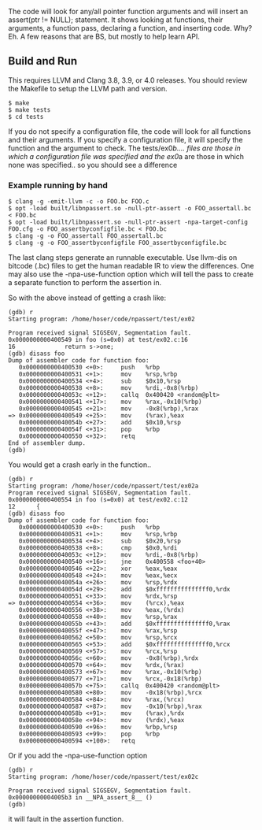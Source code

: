 
The code will look for any/all pointer function arguments and will
insert an assert(ptr != NULL); statement. It shows looking at
functions, their arguments, a function pass, declaring a function,
and inserting code. Why? Eh. A few reasons that are BS, but mostly
to help learn API.


## Build and Run 

This requires LLVM and Clang 3.8, 3.9, or 4.0 releases. You should
review the Makefile to setup the LLVM path and version.

```
$ make
$ make tests
$ cd tests
```

If you do not specify a configuration file, the code will look for all
functions and their arguments. If you specify a configuration file, 
it will specify the function and the argument to check. The tests/ex0*b....
files are those in which a configuration file was specified and the
ex0*a are those in which none was specified.. so you should see a difference

### Example running by hand
```
$ clang -g -emit-llvm -c -o FOO.bc FOO.c
$ opt -load built/libnpassert.so -null-ptr-assert -o FOO_assertall.bc < FOO.bc
$ opt -load built/libnpassert.so -null-ptr-assert -npa-target-config FOO.cfg -o FOO_assertbyconfigfile.bc < FOO.bc
$ clang -g -o FOO_assertall FOO_assertall.bc
$ clang -g -o FOO_assertbyconfigfile FOO_assertbyconfigfile.bc 
```

The last clang steps generate an runnable executable.
Use llvm-dis on bitcode (.bc) files to get the human readable IR
to view the differences. One may also use the -npa-use-function option 
which will tell the pass to create a separate function to perform
the assertion in.

So with the above instead of getting a crash like:
```
(gdb) r
Starting program: /home/hoser/code/npassert/test/ex02 

Program received signal SIGSEGV, Segmentation fault.
0x0000000000400549 in foo (s=0x0) at test/ex02.c:16
16              return s->one;
(gdb) disass foo
Dump of assembler code for function foo:
   0x0000000000400530 <+0>:     push   %rbp
   0x0000000000400531 <+1>:     mov    %rsp,%rbp
   0x0000000000400534 <+4>:     sub    $0x10,%rsp
   0x0000000000400538 <+8>:     mov    %rdi,-0x8(%rbp)
   0x000000000040053c <+12>:    callq  0x400420 <random@plt>
   0x0000000000400541 <+17>:    mov    %rax,-0x10(%rbp)
   0x0000000000400545 <+21>:    mov    -0x8(%rbp),%rax
=> 0x0000000000400549 <+25>:    mov    (%rax),%eax
   0x000000000040054b <+27>:    add    $0x10,%rsp
   0x000000000040054f <+31>:    pop    %rbp
   0x0000000000400550 <+32>:    retq   
End of assembler dump.
(gdb) 
```

You would get a crash early in the function..
```
(gdb) r
Starting program: /home/hoser/code/npassert/test/ex02a 
Program received signal SIGSEGV, Segmentation fault.
0x0000000000400554 in foo (s=0x0) at test/ex02.c:12
12      {
(gdb) disass foo
Dump of assembler code for function foo:
   0x0000000000400530 <+0>:     push   %rbp
   0x0000000000400531 <+1>:     mov    %rsp,%rbp
   0x0000000000400534 <+4>:     sub    $0x20,%rsp
   0x0000000000400538 <+8>:     cmp    $0x0,%rdi
   0x000000000040053c <+12>:    mov    %rdi,-0x8(%rbp)
   0x0000000000400540 <+16>:    jne    0x400558 <foo+40>
   0x0000000000400546 <+22>:    xor    %eax,%eax
   0x0000000000400548 <+24>:    mov    %eax,%ecx
   0x000000000040054a <+26>:    mov    %rsp,%rdx
   0x000000000040054d <+29>:    add    $0xfffffffffffffff0,%rdx
   0x0000000000400551 <+33>:    mov    %rdx,%rsp
=> 0x0000000000400554 <+36>:    mov    (%rcx),%eax
   0x0000000000400556 <+38>:    mov    %eax,(%rdx)
   0x0000000000400558 <+40>:    mov    %rsp,%rax
   0x000000000040055b <+43>:    add    $0xfffffffffffffff0,%rax
   0x000000000040055f <+47>:    mov    %rax,%rsp
   0x0000000000400562 <+50>:    mov    %rsp,%rcx
   0x0000000000400565 <+53>:    add    $0xfffffffffffffff0,%rcx
   0x0000000000400569 <+57>:    mov    %rcx,%rsp
   0x000000000040056c <+60>:    mov    -0x8(%rbp),%rdx
   0x0000000000400570 <+64>:    mov    %rdx,(%rax)
   0x0000000000400573 <+67>:    mov    %rax,-0x10(%rbp)
   0x0000000000400577 <+71>:    mov    %rcx,-0x18(%rbp)
   0x000000000040057b <+75>:    callq  0x400420 <random@plt>
   0x0000000000400580 <+80>:    mov    -0x18(%rbp),%rcx
   0x0000000000400584 <+84>:    mov    %rax,(%rcx)
   0x0000000000400587 <+87>:    mov    -0x10(%rbp),%rax
   0x000000000040058b <+91>:    mov    (%rax),%rdx
   0x000000000040058e <+94>:    mov    (%rdx),%eax
   0x0000000000400590 <+96>:    mov    %rbp,%rsp
   0x0000000000400593 <+99>:    pop    %rbp
   0x0000000000400594 <+100>:   retq   
```

Or if you add the  -npa-use-function option
```
(gdb) r
Starting program: /home/hoser/code/npassert/test/ex02c 

Program received signal SIGSEGV, Segmentation fault.
0x00000000004005b3 in __NPA_assert_8__ ()
(gdb) 
```
it will fault in the assertion function.

